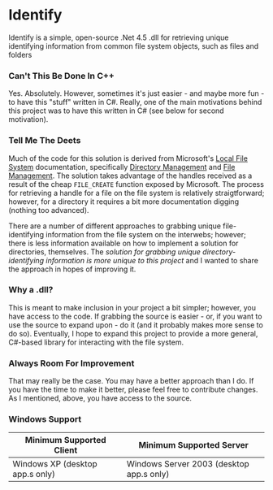 # Identify

Identify is a simple, open-source .Net 4.5 .dll for retrieving unique identifying information from common file system objects, such as files and folders

### Can't This Be Done In C++

Yes. Absolutely. However, sometimes it's just easier - and maybe more fun - to have this "stuff" written in C#. Really, one of the main motivations behind this project was to have this written in C# (see below for second motivation).

### Tell Me The Deets

Much of the code for this solution is derived from Microsoft's [Local File System](https://msdn.microsoft.com/en-us/library/windows/desktop/aa364407(v=vs.85).aspx) documentation, specifically [Directory Management](https://msdn.microsoft.com/en-us/library/windows/desktop/bb540529(v=vs.85).aspx) and [File Management](https://msdn.microsoft.com/en-us/library/windows/desktop/bb540531(v=vs.85).aspx). The solution takes advantage of the handles received as a result of the cheap `FILE_CREATE` function exposed by Microsoft. The process for retrieving a handle for a file on the file system is relatively straigtforward; however, for a directory it requires a bit more documentation digging (nothing too advanced). 

There are a number of different approaches to grabbing unique file-identifying information from the file system on the interwebs;  however; there is less information available on how to implement a solution for directories, themselves. The _solution for grabbing unique directory-identifying information is more unique to this project_ and I wanted to share the approach in hopes of improving it.

### Why a .dll? 

This is meant to make inclusion in your project a bit simpler; however, you have access to the code. If grabbing the source is easier - or, if you want to use the source to expand upon - do it (and it probably makes more sense to do so). Eventually, I hope to expand this project to provide a more general, C#-based library for interacting with the file system. 

### Always Room For Improvement

That may really be the case. You may have a better approach than I do. If you have the time to make it better, please feel free to contribute changes. As I mentioned, above, you have access to the source. 

### Windows Support 

Minimum Supported Client | Minimum Supported Server
--- | --- 
Windows XP (desktop app.s only) | Windows Server 2003 (desktop app.s only)
